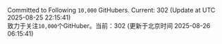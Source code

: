 Committed to Following `10,000` GitHubers. Current: <!-- FOLLOWING_COUNT -->302<!-- FOLLOWING_COUNT --> (Update at UTC <!-- LAST_UPDATED -->2025-08-25 22:15:41<!-- LAST_UPDATED -->)<br>
致力于关注`10,000`个GitHuber。当前：<!-- FOLLOWING_COUNT -->302<!-- FOLLOWING_COUNT --> (更新于北京时间 <!-- LAST_UPDATED_CST -->2025-08-26 06:15:41<!-- LAST_UPDATED_CST -->)
